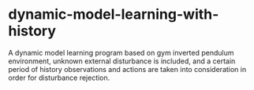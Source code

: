 # dynamic-model-learning-with-history
A dynamic model learning program based on gym inverted pendulum environment, unknown external disturbance is included, and a certain period of history observations and actions are taken into consideration in order for disturbance rejection.
